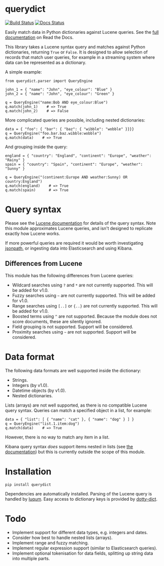 # querydict

[![Build Status](https://travis-ci.org/edeca/querydict.svg?branch=master)](https://travis-ci.org/edeca/querydict)
[![Docs Status](https://readthedocs.org/projects/querydict/badge/?version=latest&style=flat)](https://querydict.readthedocs.io)

Easily match data in Python dictionaries against Lucene queries. See the [full documentation](https://querydict.readthedocs.io) on Read the Docs.

This library takes a Lucene syntax query and matches against Python dictionaries, returning `True` or `False`.
It is designed to allow selection of records that match user queries, for example in a streaming system where
data can be represented as a dictionary.
 
A simple example:

    from querydict.parser import QueryEngine
     
    john_1 = { "name": "John", "eye_colour": "Blue" }
    john_2 = { "name": "John", "eye_colour": "Green" }
    
    q = QueryEngine("name:Bob AND eye_colour:Blue")
    q.match(john_1)    # => True
    q.match(john_2)    # => False

More complicated queries are possible, including nested dictionaries:

    data = { "foo": { "bar": { "baz": { "wibble": "wobble" }}}}
    q = QueryEngine("foo.bar.baz.wibble:wobble")
    q.match(data)    # => True

And grouping inside the query:

    england = { "country": "England", "continent": "Europe", "weather": "Rainy" }
    spain = { "country": "Spain", "continent": "Europe", "weather": "Sunny" }
    
    q = QueryEngine("(continent:Europe AND weather:Sunny) OR country:England")
    q.match(england)    # => True
    q.match(spain)      # => True

# Query syntax

Please see the [Lucene documentation](https://lucene.apache.org/core/2_9_4/queryparsersyntax.html) for details of the 
query syntax. Note this module approximates Lucene queries, and isn't designed to replicate exactly how Lucene works.

If more powerful queries are required it would be worth investigating [jsonpath](https://jsonpath.com/), or ingesting 
data into Elasticsearch and using Kibana. 

## Differences from Lucene

This module has the following differences from Lucene queries: 

* Wildcard searches using `?` and `*` are not currently supported. This will be added for v1.0.
* Fuzzy searches using `~` are not currently supported. This will be added for v1.0.
* Range searches using `[..]` or `{..}` are not currently supported. This will be added for v1.0.
* Boosted terms using `^` are not supported. Because the module does not score documents, these are silently ignored.
* Field grouping is not supported. Support will be considered.
* Proximity searches using `~` are not supported. Support will be considered.

# Data format

The following data formats are well supported inside the dictionary:

* Strings.
* Integers (by v1.0).
* Datetime objects (by v1.0).
* Nested dictionaries.

Lists (arrays) are not well supported, as there is no compatible Lucene query syntax. Queries can match a specified
object in a list, for example:

    data = { "list": [ { "name": "cat" }, { "name": "dog" } ] }
    q = QueryEngine("list.1.item:dog")
    q.match(data)    # => True

However, there is no way to match any item in a list. 

Kibana query syntax *does* support items nested in lists (see [the documentation](https://www.elastic.co/guide/en/kibana/current/kuery-query.html#_match_a_single_nested_document))
but this is currently outside the scope of this module.

# Installation

    pip install querydict
    
Dependencies are automatically installed. Parsing of the Lucene query is handled by 
[luqum](https://github.com/jurismarches/luqum). Easy access to dictionary keys is
provided by [dotty-dict](https://pypi.org/project/dotty-dict/).

# Todo

* Implement support for different data types, e.g. integers and dates.
* Consider how best to handle nested lists (arrays).
* Implement range and fuzzy matching.
* Implement regular expression support (similar to Elasticsearch queries).
* Implement optional tokenisation for data fields, splitting up string data into multiple parts.